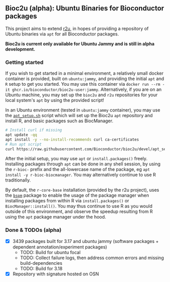 ## Bioc2u (alpha): Ubuntu Binaries for Bioconductor packages

This project aims to extend [r2u](https://github.com/eddelbuettel/r2u),
in hopes of providing a repository of Ubuntu binaries via `apt` for all Bioconductor packages.

**Bioc2u is current only available for Ubuntu Jammy and is still in alpha development.**

### Getting started

If you wish to get started in a minimal environment, a relatively small docker container is provided, built on `ubuntu:jammy`, and providing the initial `apt`
and `R` setup to get you started. You may use this container via `docker run --rm -it ghcr.io/bioconductor/bioc2u-user:jammy`. Alternatively, if you are on
an Ubuntu machine, you may set up the `bioc2u` and `r2u` repositories for your local system's `apt` by using the provided script!

In an Ubuntu environment (tested in `ubuntu:jammy` container), you may use the [`apt_setup.sh`](https://github.com/Bioconductor/bioc2u/blob/devel/apt_setup.sh)
script which will set up the Bioc2u `apt` repository and install R, and basic packages such as BiocManager.
```bash
# Install curl if missing
apt update -qq
apt install -y --no-install-recommends curl ca-certificates
# Run apt script
curl https://raw.githubusercontent.com/Bioconductor/bioc2u/devel/apt_setup.sh | sudo bash
```
After the initial setup, you may use `apt` or `install.packages()` freely. Installing packages through `apt` can be done in any shell session, by using the
`r-bioc-` prefix and the all-lowercase name of the package, eg `apt install -y r-bioc-biocmanager`. You may alternatively continue to use R traditionally.

By default, the `r-core-base` installation (provided by the r2u project), uses the [`bspm`](https://cran.r-project.org/web/packages/bspm/index.html) package to enable the usage of the package manager
when installing packages from within R via `install.packages()` or `BiocManager::install()`. You may thus continue to use R as you would outside of this
environment, and observe the speedup resulting from R using the `apt` package manager under the hood.

### Done & TODOs (alpha)
- [x] 3439 packages built for 3.17 and ubuntu jammy (software packages + dependent annotation/experiment packages)
  - TODO: Build for ubuntu focal
  - TODO: Collect failure logs, then address common errors and missing build-dependencies
  - TODO: Build for 3.18
- [x] Repository with signature hosted on OSN
